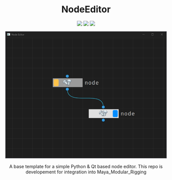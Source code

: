 <h1 align="center">NodeEditor</h1>
<p align="center">
    <img src="https://img.shields.io/badge/Maya-37A5CC?style=for-the-badge&logo=autodeskmaya&logoColor=white">
    <img src="https://img.shields.io/badge/Python-FFD43B?style=for-the-badge&logo=python&logoColor=blue">
    <img src="https://img.shields.io/badge/Qt-41CD52?style=for-the-badge&logo=Qt&logoColor=white">
</p>

<div align="center">
    <img src="screenshots/graph.png" alt="Project Screenshot" width="700"/>
</div>

<p align="center">
A base template for a simple Python & Qt based node editor. This repo is developement for integration into Maya_Modular_Rigging
</p>
